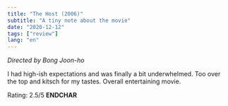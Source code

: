 ```yaml
---
title: "The Host (2006)"
subtitle: "A tiny note about the movie"
date: "2020-12-12"
tags: ["review"]
lang: "en"
---
```


_Directed by Bong Joon-ho_

I had high-ish expectations and was finally a bit underwhelmed. Too over the top and kitsch for my tastes. Overall entertaining movie.

Rating: 2.5/5 **ENDCHAR**
